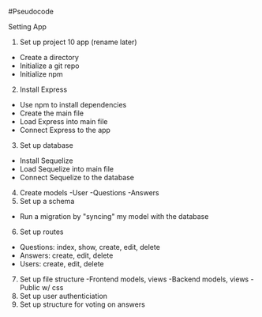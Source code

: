 
#Pseudocode

Setting App
1. Set up project 10 app (rename later)
  - Create a directory
  - Initialize a git repo
  - Initialize npm
2. Install Express
  - Use npm to install dependencies
  - Create the main file
  - Load Express into main file
  - Connect Express to the app
3. Set up database
  - Install Sequelize
  - Load Sequelize into main file
  - Connect Sequelize to the database
4. Create models
    -User
    -Questions
    -Answers  
5. Set up a schema
  - Run a migration by "syncing" my model with the database
6.  Set up routes
  - Questions: index, show, create, edit, delete
  - Answers: create, edit, delete
  - Users:  create, edit, delete
7. Set up file structure
   -Frontend models, views
   -Backend models, views
   -Public w/ css
8. Set up user authenticiation
9. Set up structure for voting on answers
